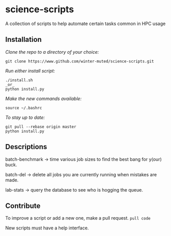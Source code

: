 # science-scripts 
A collection of scripts to help automate certain tasks common in HPC usage

## Installation
_Clone the repo to a directory of your choice:_
```
git clone https://www.github.com/winter-muted/science-scripts.git
```

_Run either install script:_
```
./install.sh
_or_
python install.py
```

_Make the new commands available:_
```
source ~/.bashrc
```

_To stay up to date:_
```
git pull --rebase origin master
python install.py
```


## Descriptions

batch-benchmark -> time various job sizes to find the best bang for y(our) buck.

batch-del -> delete all jobs you are currently running when mistakes are made.

lab-stats -> query the database to see who is hogging the queue.

## Contribute
To improve a script or add a new one, make a pull request.
`pull code`

New scripts must have a help interface.
